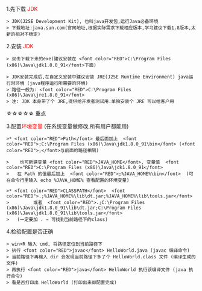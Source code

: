 1.先下载 <font color="RED">JDK</font>

    > JDK(J2SE Development Kit), 也叫java开发包,运行Java必备环境
    > 下载地址:java.sun.com(官网地址,根据实际需求下载相应版本,学习建议下载1.8版本,太新的相对不稳定)


2.安装 <font color="RED">JDK</font>

    > 双击下载下来的exe(建议安装在 <font color="RED">C:\Program Files (x86)\Java\jdk1.8.0_91</font>下面)

    > JDK安装完成后,在自定义安装中建议安装 JRE(J2SE Runtime Environment) java运行时环境 (java程序运行所需要的环境)
    > 路径一般为: <font color="RED">C:\Program Files (x86)\Java\jre1.8.0_91</font>
    > 注: JDK 本身带了个 JRE,提供给开发者测试用.单独安装个 JRE 可以给客户用


☆☆☆☆☆ 重点

3.配置<font color="RED">环境变量</font> (在系统变量做修改,所有用户都能用)

    >* <font color="RED">Path</font> 最后面加上  <font color="RED">;C:\Program Files (x86)\Java\jdk1.8.0_91\bin</font> (<font color="RED">;</font>与前面的路径相隔)

    >    也可新建变量 <font color="RED">JAVA_HOME</font>, 变量值  <font color="RED">C:\Program Files (x86)\Java\jdk1.8.0_91</font>
    >	在 Path 的值最后加上  <font color="RED">;%JAVA_HOME%\bin</font>  (可在命令行里输入 echo %JAVA_HOME% 查看配置的环境变量)

    >* <font color="RED">CLASSPATH</font>  <font color="RED">.;%JAVA_HOME%\lib\dt.jar;%JAVA_HOME%\lib\tools.jar</font>
    >	      或者  <font color="RED">.;C:\Program Files (x86)\Java\jdk1.8.0_91\lib\dt.jar;C:\Program Files (x86)\Java\jdk1.8.0_91\lib\tools.jar</font>
    >	(一定要加 . → 可找到当前路径下的class)


4.检验配置是否正确

    > win+R 输入 cmd, 将路径定位到当前路径下
    > 执行 <font color="RED">javac</font> HelloWorld.java (javac 编译命令)
    > 当前路径下再输入 dir 会发现当前路径下多了个 HelloWorld.class 文件 (编译生成的文件)
    > 再执行 <font color="RED">java</font> HelloWorld 执行该编译文件 (java 执行命令)
    > 看是否打印出 HelloWorld (打印出来即配置完成)

